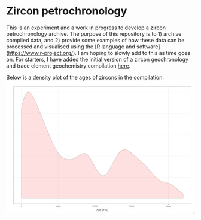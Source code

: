# Zircon petrochronology
This is an experiment and a work in progress to develop a zircon petrochronology archive. The purpose of this repository is to 1) archive compiled data, and 2) provide some examples of how these data can be processed and visualised using the [R language and software] (https://www.r-project.org/). I am hoping to slowly add to this as time goes on. For starters, I have added the initial version of a zircon geochronology and trace element geochemistry compilation [here](https://github.com/cverdel/zircon_petrochronology/blob/main/zircon_data_table_v0.csv). 

Below is a density plot of the ages of zircons in the compilation.
![alt text][age_plot]

[age_plot]: https://github.com/cverdel/zircon_petrochronology/blob/main/Rplot.png?raw=true



